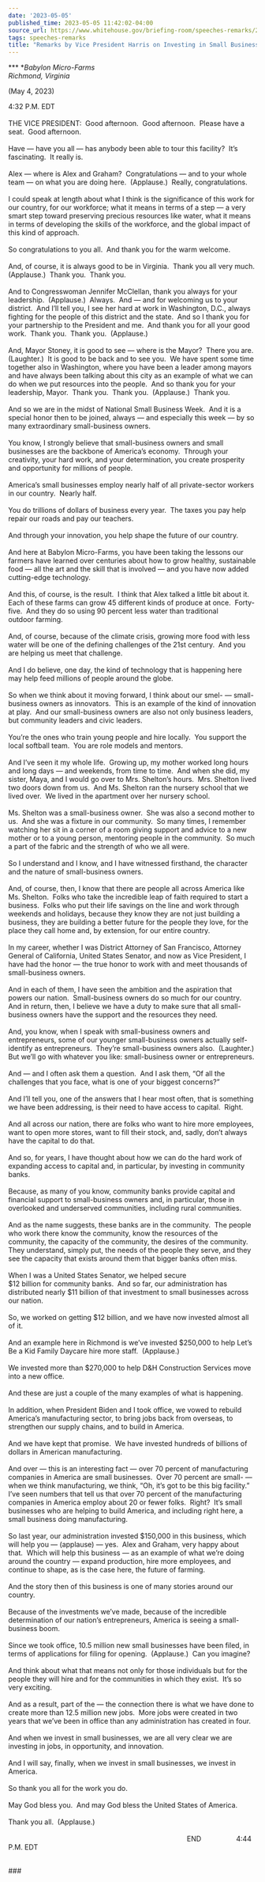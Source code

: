 ```yaml
---
date: '2023-05-05'
published_time: 2023-05-05 11:42:02-04:00
source_url: https://www.whitehouse.gov/briefing-room/speeches-remarks/2023/05/05/remarks-by-vice-president-harris-on-investing-in-small-business-manufacturing/
tags: speeches-remarks
title: "Remarks by Vice President Harris on Investing in Small Business\_Manufacturing"
---
```

 
*** **Babylon Micro-Farms  
*Richmond, Virginia**

(May 4, 2023)

4:32 P.M. EDT  
   
THE VICE PRESIDENT:  Good afternoon.  Good afternoon.  Please have a
seat.  Good afternoon.   
   
Have — have you all — has anybody been able to tour this facility?  It’s
fascinating.  It really is.  
   
Alex — where is Alex and Graham?  Congratulations — and to your whole
team — on what you are doing here.  (Applause.)  Really,
congratulations.  
   
I could speak at length about what I think is the significance of this
work for our country, for our workforce; what it means in terms of a
step — a very smart step toward preserving precious resources like
water, what it means in terms of developing the skills of the workforce,
and the global impact of this kind of approach.  
   
So congratulations to you all.  And thank you for the warm welcome.  
   
And, of course, it is always good to be in Virginia.  Thank you all very
much.  (Applause.)  Thank you.  Thank you.  
   
And to Congresswoman Jennifer McClellan, thank you always for your
leadership.  (Applause.)  Always.  And — and for welcoming us to your
district.  And I’ll tell you, I see her hard at work in Washington,
D.C., always fighting for the people of this district and the state. 
And so I thank you for your partnership to the President and me.  And
thank you for all your good work.  Thank you.  Thank you. 
(Applause.)   
   
And, Mayor Stoney, it is good to see — where is the Mayor?  There you
are.  (Laughter.)  It is good to be back and to see you.  We have spent
some time together also in Washington, where you have been a leader
among mayors and have always been talking about this city as an example
of what we can do when we put resources into the people.  And so thank
you for your leadership, Mayor.  Thank you.  Thank you.  (Applause.) 
Thank you.  
   
And so we are in the midst of National Small Business Week.  And it is a
special honor then to be joined, always — and especially this week — by
so many extraordinary small-business owners.  
   
You know, I strongly believe that small-business owners and small
businesses are the backbone of America’s economy.  Through your
creativity, your hard work, and your determination, you create
prosperity and opportunity for millions of people.  
   
America’s small businesses employ nearly half of all private-sector
workers in our country.  Nearly half.   
   
You do trillions of dollars of business every year.  The taxes you pay
help repair our roads and pay our teachers.   
   
And through your innovation, you help shape the future of our
country.   
   
And here at Babylon Micro-Farms, you have been taking the lessons our
farmers have learned over centuries about how to grow healthy,
sustainable food — all the art and the skill that is involved — and you
have now added cutting-edge technology.  
   
And this, of course, is the result.  I think that Alex talked a little
bit about it.  Each of these farms can grow 45 different kinds of
produce at once.  Forty-five.  And they do so using 90 percent less
water than traditional outdoor farming.  
   
And, of course, because of the climate crisis, growing more
food with less water will be one of the defining challenges of the
21st century.  And you are helping us meet that challenge.  
   
And I do believe, one day, the kind of technology that is happening here
may help feed millions of people around the globe.  
   
So when we think about it moving forward, I think about our smel- —
small-business owners as innovators.  This is an example of the kind of
innovation at play.  And our small-business owners are also not only
business leaders, but community leaders and civic leaders.  
   
You’re the ones who train young people and hire locally.  You support
the local softball team.  You are role models and mentors.  
   
And I’ve seen it my whole life.  Growing up, my mother worked long hours
and long days — and weekends, from time to time.  And when she did, my
sister, Maya, and I would go over to Mrs. Shelton’s hours.  Mrs. Shelton
lived two doors down from us.  And Ms. Shelton ran the nursery school
that we lived over.  We lived in the apartment over her nursery
school.  
   
Ms. Shelton was a small-business owner.  She was also a second mother to
us.  And she was a fixture in our community.  So many times, I remember
watching her sit in a corner of a room giving support and advice to a
new mother or to a young person, mentoring people in the community.  So
much a part of the fabric and the strength of who we all were.  
   
So I understand and I know, and I have witnessed firsthand, the
character and the nature of small-business owners.   
   
And, of course, then, I know that there are people all across America
like Ms. Shelton.  Folks who take the incredible leap of faith required
to start a business.  Folks who put their life savings on the line and
work through weekends and holidays, because they know they are not just
building a business, they are building a better future for the people
they love, for the place they call home and, by extension, for our
entire country.  
   
In my career, whether I was District Attorney of San Francisco, Attorney
General of California, United States Senator, and now as Vice President,
I have had the honor — the true honor to work with and meet thousands of
small-business owners.  
   
And in each of them, I have seen the ambition and the aspiration that
powers our nation.  Small-business owners do so much for our country. 
And in return, then, I believe we have a duty to make sure that all
small-business owners have the support and the resources they need.  
   
And, you know, when I speak with small-business owners and
entrepreneurs, some of our younger small-business owners actually
self-identify as entrepreneurs.  They’re small-business owners also. 
(Laughter.)  But we’ll go with whatever you like: small-business owner
or entrepreneurs.  
   
And — and I often ask them a question.  And I ask them, “Of all the
challenges that you face, what is one of your biggest concerns?”  
   
And I’ll tell you, one of the answers that I hear most often, that is
something we have been addressing, is their need to have access to
capital.  Right.  
   
And all across our nation, there are folks who want to hire more
employees, want to open more stores, want to fill their stock, and,
sadly, don’t always have the capital to do that.  
   
And so, for years, I have thought about how we can do the hard work of
expanding access to capital and, in particular, by investing in
community banks.  
   
Because, as many of you know, community banks provide capital and
financial support to small-business owners and, in particular, those in
overlooked and underserved communities, including rural communities.  
   
And as the name suggests, these banks are in the community.  The people
who work there know the community, know the resources of the community,
the capacity of the community, the desires of the community.  They
understand, simply put, the needs of the people they serve, and they see
the capacity that exists around them that bigger banks often miss.  
   
When I was a United States Senator, we helped secure  
$12 billion for community banks.  And so far, our administration has
distributed nearly $11 billion of that investment to small businesses
across our nation.  
   
So, we worked on getting $12 billion, and we have now invested almost
all of it.  
   
And an example here in Richmond is we’ve invested $250,000 to help Let’s
Be a Kid Family Daycare hire more staff.  (Applause.)  
   
We invested more than $270,000 to help D&H Construction Services move
into a new office.  
   
And these are just a couple of the many examples of what is happening.  
   
In addition, when President Biden and I took office, we vowed to rebuild
America’s manufacturing sector, to bring jobs back from overseas, to
strengthen our supply chains, and to build in America.  
   
And we have kept that promise.  We have invested hundreds of billions of
dollars in American manufacturing.   
   
And over — this is an interesting fact — over 70 percent of
manufacturing companies in America are small businesses.  Over 70
percent are small- — when we think manufacturing, we think, “Oh, it’s
got to be this big facility.”  I’ve seen numbers that tell us that over
70 percent of the manufacturing companies in America employ about 20 or
fewer folks.  Right?  It’s small businesses who are helping to build
America, and including right here, a small business doing
manufacturing.  
   
So last year, our administration invested $150,000 in this business,
which will help you — (applause) — yes.  Alex and Graham, very happy
about that.  Which will help this business — as an example of what we’re
doing around the country — expand production, hire more employees, and
continue to shape, as is the case here, the future of farming.  
   
And the story then of this business is one of many stories around our
country.  
   
Because of the investments we’ve made, because of the incredible
determination of our nation’s entrepreneurs, America is seeing a
small-business boom.  
   
Since we took office, 10.5 million new small businesses have been filed,
in terms of applications for filing for opening.  (Applause.)  Can you
imagine?  
   
And think about what that means not only for those individuals but for
the people they will hire and for the communities in which they exist. 
It’s so very exciting.  
   
And as a result, part of the — the connection there is what we have done
to create more than 12.5 million new jobs.  More jobs were created in
two years that we’ve been in office than any administration has created
in four.  
   
And when we invest in small businesses, we are all very clear we are
investing in jobs, in opportunity, and innovation.  
   
And I will say, finally, when we invest in small businesses, we invest
in America.  
   
So thank you all for the work you do.  
   
May God bless you.  And may God bless the United States of America.  
   
Thank you all.  (Applause.)  
   
                                                                       
                    END                  4:44 P.M. EDT  
 

\###
